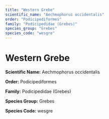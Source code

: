 ```yaml
---
title: "Western Grebe"
scientific_name: "Aechmophorus occidentalis"
order: "Podicipediformes"
family: "Podicipedidae (Grebes)"
species_group: "Grebes"
species_code: "wesgre"
---
```


# Western Grebe

**Scientific Name:** Aechmophorus occidentalis

**Order:** Podicipediformes

**Family:** Podicipedidae (Grebes)

**Species Group:** Grebes

**Species Code:** wesgre
